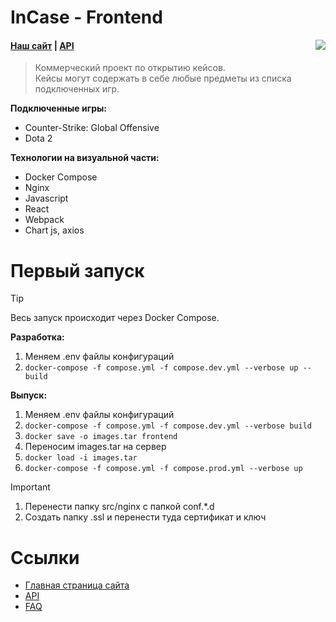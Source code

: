 # InCase - Frontend

<img src="https://sun9-9.userapi.com/impg/TvxOs5Z6Oq4zIVtUnJD0uvbLUPHa86M0OkuSBQ/xwSvc-KOU-s.jpg?size=107x55&quality=96&sign=80e1a5000a20607c8bd1afe5453abefc&type=album" align="right"/>

#### [Наш сайт](https://in-case.games) | [API](https://api.in-case.games/api/)

> Коммерческий проект по открытию кейсов.</br>
> Кейсы могут содержать в себе любые предметы из
> списка подключенных игр.

<b>Подключенные игры:</b>

- Counter-Strike: Global Offensive
- Dota 2

<b>Технологии на визуальной части:</b>

- Docker Compose
- Nginx
- Javascript
- React
- Webpack
- Chart js, axios

# Первый запуск

> [!TIP]
> Весь запуск происходит через Docker Compose.</br>

<b>Разработка:</b>

1. Меняем .env файлы конфигураций
2. `docker-compose -f compose.yml -f compose.dev.yml --verbose up --build`

<b>Выпуск:</b>

1. Меняем .env файлы конфигураций
2. `docker-compose -f compose.yml -f compose.dev.yml --verbose build`
3. `docker save -o images.tar frontend`
4. Переносим images.tar на сервер
5. `docker load -i images.tar`
6. `docker-compose -f compose.yml -f compose.prod.yml --verbose up`

> [!IMPORTANT]
>
> 1. Перенести папку src/nginx с папкой conf.\*.d
> 2. Создать папку .ssl и перенести туда сертификат и ключ

# Ссылки

- [Главная страница сайта](https://in-case.games/)
- [API](https://api.in-case.games/api/)
- [FAQ](https://in-case.games/faq)
